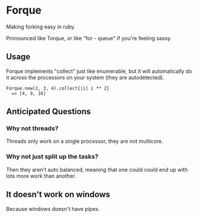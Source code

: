 # Forque

Making forking easy in ruby.

Pronounced like Torque, or like "for - queue" if you're feeling sassy.

## Usage

Forque implements "collect" just like enumerable, but it will automatically do it across the processors on your system (they are autodetected).

    Forque.new(2, 3, 4).collect{|i| i ** 2}
      => [4, 9, 16]

## Anticipated Questions

### Why not threads?

Threads only work on a single processor, they are not multicore.

### Why not just split up the tasks?

Then they aren't auto balanced, meaning that one could could end up with lots more work than another.

## It doesn't work on windows

Because windows doesn't have pipes.
